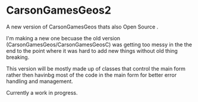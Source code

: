 # CarsonGamesGeos2
A new version of CarsonGamesGeos thats also Open Source .

I'm making a new one becuase the old version (CarsonGamesGeos/CarsonGamesGeosC) was getting too messy in the the end to the point where it was hard to add new things without old thing breaking. 

This version will be mostly made up of classes that control the main form rather then havinbg most of the code in the main form for better error handling and management.

Currently a work in progress.
